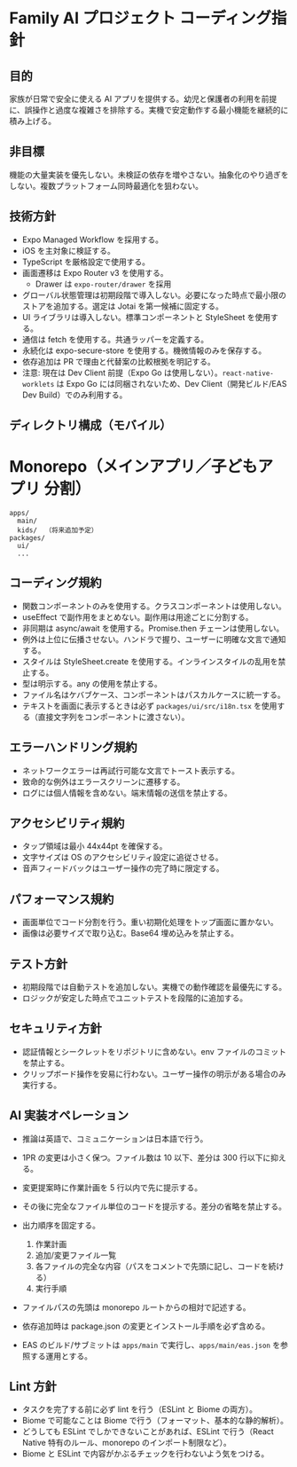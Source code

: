 # Family AI プロジェクト コーディング指針

## 目的

家族が日常で安全に使える AI アプリを提供する。幼児と保護者の利用を前提に、誤操作と過度な複雑さを排除する。実機で安定動作する最小機能を継続的に積み上げる。

## 非目標

機能の大量実装を優先しない。未検証の依存を増やさない。抽象化のやり過ぎをしない。複数プラットフォーム同時最適化を狙わない。

## 技術方針

- Expo Managed Workflow を採用する。
- iOS を主対象に検証する。
- TypeScript を厳格設定で使用する。
- 画面遷移は Expo Router v3 を使用する。
  - Drawer は `expo-router/drawer` を採用
- グローバル状態管理は初期段階で導入しない。必要になった時点で最小限のストアを追加する。選定は Jotai を第一候補に固定する。
- UI ライブラリは導入しない。標準コンポーネントと StyleSheet を使用する。
- 通信は fetch を使用する。共通ラッパーを定義する。
- 永続化は expo-secure-store を使用する。機微情報のみを保存する。
- 依存追加は PR で理由と代替案の比較根拠を明記する。
- 注意: 現在は Dev Client 前提（Expo Go は使用しない）。`react-native-worklets` は Expo Go には同梱されないため、Dev Client（開発ビルド/EAS Dev Build）でのみ利用する。

## ディレクトリ構成（モバイル）

# Monorepo（メインアプリ／子どもアプリ 分割）

```
apps/
  main/
  kids/  （将来追加予定）
packages/
  ui/
  ...
```

## コーディング規約

- 関数コンポーネントのみを使用する。クラスコンポーネントは使用しない。
- useEffect で副作用をまとめない。副作用は用途ごとに分割する。
- 非同期は async/await を使用する。Promise.then チェーンは使用しない。
- 例外は上位に伝播させない。ハンドラで握り、ユーザーに明確な文言で通知する。
- スタイルは StyleSheet.create を使用する。インラインスタイルの乱用を禁止する。
- 型は明示する。any の使用を禁止する。
- ファイル名はケバブケース、コンポーネントはパスカルケースに統一する。
- テキストを画面に表示するときは必ず `packages/ui/src/i18n.tsx` を使用する（直接文字列をコンポーネントに渡さない）。

## エラーハンドリング規約

- ネットワークエラーは再試行可能な文言でトースト表示する。
- 致命的な例外はエラースクリーンに遷移する。
- ログには個人情報を含めない。端末情報の送信を禁止する。

## アクセシビリティ規約

- タップ領域は最小 44x44pt を確保する。
- 文字サイズは OS のアクセシビリティ設定に追従させる。
- 音声フィードバックはユーザー操作の完了時に限定する。

## パフォーマンス規約

- 画面単位でコード分割を行う。重い初期化処理をトップ画面に置かない。
- 画像は必要サイズで取り込む。Base64 埋め込みを禁止する。

## テスト方針

- 初期段階では自動テストを追加しない。実機での動作確認を最優先にする。
- ロジックが安定した時点でユニットテストを段階的に追加する。

## セキュリティ方針

- 認証情報とシークレットをリポジトリに含めない。env ファイルのコミットを禁止する。
- クリップボード操作を安易に行わない。ユーザー操作の明示がある場合のみ実行する。

## AI 実装オペレーション

- 推論は英語で、コミュニケーションは日本語で行う。
- 1PR の変更は小さく保つ。ファイル数は 10 以下、差分は 300 行以下に抑える。
- 変更提案時に作業計画を 5 行以内で先に提示する。
- その後に完全なファイル単位のコードを提示する。差分の省略を禁止する。
- 出力順序を固定する。

  1. 作業計画
  2. 追加/変更ファイル一覧
  3. 各ファイルの完全な内容（パスをコメントで先頭に記し、コードを続ける）
  4. 実行手順

- ファイルパスの先頭は monorepo ルートからの相対で記述する。
- 依存追加時は package.json の変更とインストール手順を必ず含める。
- EAS のビルド/サブミットは `apps/main` で実行し、`apps/main/eas.json` を参照する運用とする。

## Lint 方針

- タスクを完了する前に必ず lint を行う（ESLint と Biome の両方）。
- Biome で可能なことは Biome で行う（フォーマット、基本的な静的解析）。
- どうしても ESLint でしかできないことがあれば、ESLint で行う（React Native 特有のルール、monorepo のインポート制限など）。
- Biome と ESLint で内容がかぶるチェックを行わないよう気をつける。
